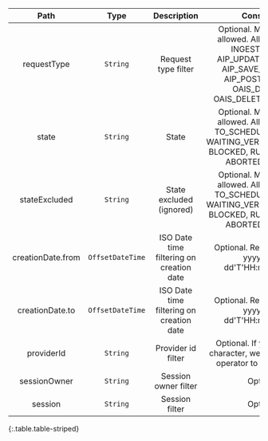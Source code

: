 |Path|Type|Description|Constraints|
|:--:|:--:|:---------:|:---------:|
|requestType| `String` |Request type filter|Optional. Multiple values allowed. Allowed values : INGEST, UPDATE, AIP_UPDATES_CREATOR, AIP_SAVE_METADATA, AIP_POST_PROCESS, OAIS_DELETION, OAIS_DELETION_CREATOR|
|state| `String` |State|Optional. Multiple values allowed. Allowed values : TO_SCHEDULE, CREATED, WAITING_VERSIONING_MODE, BLOCKED, RUNNING, ERROR, ABORTED, IGNORED|
|stateExcluded| `String` |State excluded (ignored)|Optional. Multiple values allowed. Allowed values : TO_SCHEDULE, CREATED, WAITING_VERSIONING_MODE, BLOCKED, RUNNING, ERROR, ABORTED, IGNORED|
|creationDate.from| `OffsetDateTime` |ISO Date time filtering on creation date|Optional. Required format : yyyy-MM-dd'T'HH:mm:ss.SSSZ|
|creationDate.to| `OffsetDateTime` |ISO Date time filtering on creation date|Optional. Required format : yyyy-MM-dd'T'HH:mm:ss.SSSZ|
|providerId| `String` |Provider id filter|Optional. If you add the % character, we will use the like operator to match entities|
|sessionOwner| `String` |Session owner filter|Optional.|
|session| `String` |Session filter|Optional.|
{:.table.table-striped}
